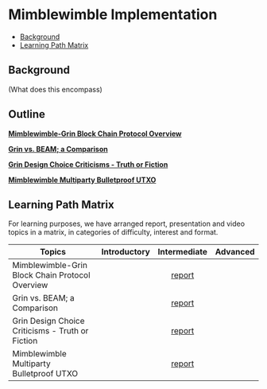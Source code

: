 # Mimblewimble Implementation

- [Background](#background)
- [Learning Path Matrix](#learning-path-matrix)

## Background

(What does this encompass)

## Outline



[**Mimblewimble-Grin Block Chain Protocol Overview**](protocols/grin-protocol-overview/MainReport.md)



[**Grin vs. BEAM; a Comparison**](protocols/grin-beam-comparison/MainReport.md)



[**Grin Design Choice Criticisms - Truth or Fiction**](protocols/grin-design-choice-criticisms/MainReport.md)



[**Mimblewimble Multiparty Bulletproof UTXO**](protocols/mimblewimble-mp-bp-utxo/MainReport.md)

 

## Learning Path Matrix 

For learning purposes, we have arranged report, presentation and video topics in a matrix, in categories of difficulty, interest and format.

| Topics                                           | Introductory |                         Intermediate                         | Advanced |
| ------------------------------------------------ | :----------: | :----------------------------------------------------------: | :------: |
| Mimblewimble-Grin Block Chain Protocol Overview  |              |   [report](protocols/grin-protocol-overview/MainReport.md)   |          |
| Grin vs. BEAM; a Comparison                      |              |    [report](protocols/grin-beam-comparison/MainReport.md)    |          |
| Grin Design Choice Criticisms - Truth or Fiction |              | [report](protocols/grin-design-choice-criticisms/MainReport.md) |          |
| Mimblewimble Multiparty Bulletproof UTXO         |              |  [report](protocols/mimblewimble-mp-bp-utxo/MainReport.md)   |          |

